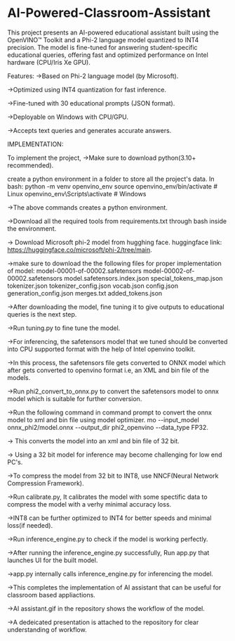 # AI-Powered-Classroom-Assistant
This project presents an AI-powered educational assistant built using the OpenVINO™ Toolkit and a Phi-2 language model quantized to INT4 precision. The model is fine-tuned for answering student-specific educational queries, offering fast and optimized performance on Intel hardware (CPU/Iris Xe GPU).



Features:
->Based on Phi-2 language model (by Microsoft).

->Optimized using INT4 quantization for fast inference.

->Fine-tuned with 30 educational prompts (JSON format).

->Deployable on Windows with CPU/GPU.

->Accepts text queries and generates accurate answers.

IMPLEMENTATION:

To implement the project,
->Make sure to download python(3.10+ recommended).

create a python environment in a folder to store all the project's data.
In bash:
python -m venv openvino_env
source openvino_env/bin/activate  # Linux
openvino_env\Scripts\activate     # Windows

->The above commands creates a python environment.

->Download all the required tools from requirements.txt through bash inside the environment.

-> Download Microsoft phi-2 model from hugghing face.
huggingface link: https://huggingface.co/microsoft/phi-2/tree/main.

->make sure to download the the following files for proper implementation of model:
model-00001-of-00002.safetensors
model-00002-of-00002.safetensors
model.safetensors.index.json
special_tokens_map.json
tokenizer.json
tokenizer_config.json
vocab.json
config.json
generation_config.json
merges.txt
added_tokens.json

->After downloading the model, fine tuning it to give outputs to educational queries is the next step.

->Run tuning.py to fine tune the model.

->For inferencing, the safetensors model that we tuned should be converted into CPU supported format with the help of Intel openvino toolkit.

->In this process, the safetensors file gets converted to ONNX model which after gets converted to openvino format i.e, an XML and bin file of the models.

->Run phi2_convert_to_onnx.py to convert the safetensors model to onnx model which is suitable for further conversion.

->Run the following command in command prompt to convert the onnx model to xml and bin file using model optimizer.
  mo --input_model onnx_phi2/model.onnx --output_dir phi2_openvino --data_type FP32.

-> This converts the model into an xml and bin file of 32 bit.

-> Using a 32 bit model for inference may become challenging for low end PC's.

->To compress the model from 32 bit to INT8, use NNCF(Neural Network Compression Framework).

->Run calibrate.py, It calibrates the model with some spectific data to compress the model with a verhy minimal accuracy loss.

->INT8 can be further optimized to INT4 for better speeds and minimal loss(if needed).

->Run inference_engine.py to check if the model is working perfectly.

->After running the inference_engine.py successfully, Run app.py that launches UI for the built model.

->app.py internally calls inference_engine.py for inferencing the model.

->This completes the implementation of AI assistant that can be useful for classroom based appliactions.

->AI assistant.gif in the repository shows the workflow of the model.

->A dedeicated presentation is attached to the repository for clear understanding of workflow. 















